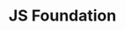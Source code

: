 ---
blog: https://js.foundation/blog
codehost: https://github.com/JSFoundation
linkedin: https://linkedin.com/company/js-foundation
logohandle: jsfoundation
sort: js
title: JS Foundation
twitter: https://x.com/the_jsf
website: https://js.foundation/
---